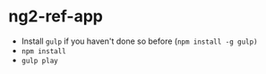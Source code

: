 # ng2-ref-app

* Install `gulp` if you haven't done so before (`npm install -g gulp)`
* `npm install`
* `gulp play`